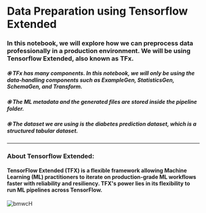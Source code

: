 # Data Preparation using Tensorflow Extended 
<h3>In this notebook, we will explore how we can preprocess data professionally in a production environment. We will be using Tensorflow Extended, also known as TFx. </h3>

<h5>⦿ TFx has many components. In this notebook, we will only be using the data-handling components such as ExampleGen, StatisticsGen, SchemaGen, and Transform.</h5>
<h5>⦿ The ML metadata and the generated files are stored inside the pipeline folder.</h5>
<h5>⦿ The dataset we are using is the diabetes prediction dataset, which is a structured tabular dataset.</h5>

----------------------------------------------------------------------------------------------------------------------------------------------------------------------------
<h3>About Tensorflow Extended:</h3>

<h4>TensorFlow Extended (TFX) is a flexible framework allowing Machine Learning (ML) practitioners to iterate on production-grade ML workflows faster with reliability and resiliency. TFX's power lies in its flexibility to run ML pipelines across TensorFlow.</h4> 




![bmwcH](https://github.com/Endymi0nn/TFx-Data-Pipeline/assets/130339980/bdd69d53-1421-4aab-a93c-b026f78a5a14)
